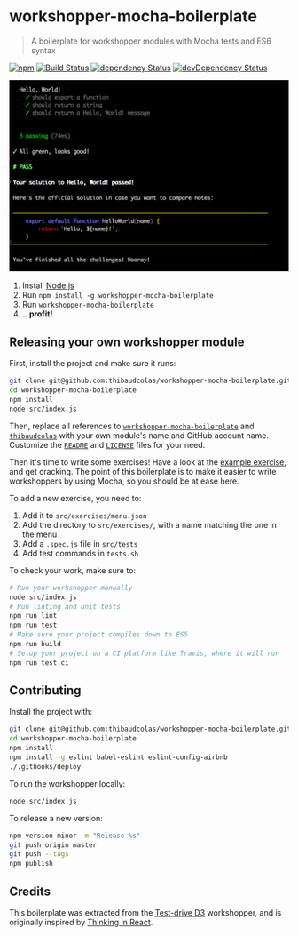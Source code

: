 workshopper-mocha-boilerplate
==========

> A boilerplate for workshopper modules with Mocha tests and ES6 syntax

[![npm](https://img.shields.io/npm/v/workshopper-mocha-boilerplate.svg?style=flat-square)](https://www.npmjs.com/package/workshopper-mocha-boilerplate) [![Build Status](https://img.shields.io/travis/thibaudcolas/workshopper-mocha-boilerplate.svg?style=flat-square)](https://travis-ci.org/thibaudcolas/workshopper-mocha-boilerplate) [![dependency Status](https://img.shields.io/david/thibaudcolas/workshopper-mocha-boilerplate.svg?style=flat-square)](https://david-dm.org/thibaudcolas/workshopper-mocha-boilerplate) [![devDependency Status](https://img.shields.io/david/dev/thibaudcolas/workshopper-mocha-boilerplate.svg?style=flat-square)](https://david-dm.org/thibaudcolas/workshopper-mocha-boilerplate)

![Screenshot](screenshot.png)

1. Install [Node.js](http://nodejs.org/)
2. Run `npm install -g workshopper-mocha-boilerplate`
3. Run `workshopper-mocha-boilerplate`
4. **.. profit!**

## Releasing your own workshopper module

First, install the project and make sure it runs:

```sh
git clone git@github.com:thibaudcolas/workshopper-mocha-boilerplate.git
cd workshopper-mocha-boilerplate
npm install
node src/index.js
```

Then, replace all references to [`workshopper-mocha-boilerplate`](https://github.com/thibaudcolas/workshopper-mocha-boilerplate/search?utf8=%E2%9C%93&q=workshopper-mocha-boilerplate) and [`thibaudcolas`](https://github.com/thibaudcolas/workshopper-mocha-boilerplate/search?utf8=%E2%9C%93&q=thibaudcolas) with your own module's name and GitHub account name. Customize the [`README`](README.md) and [`LICENSE`](LICENSE) files for your need.

Then it's time to write some exercises! Have a look at the [example exercise](src/exercises/hello_world/), and get cracking. The point of this boilerplate is to make it easier to write workshoppers by using Mocha, so you should be at ease here.

To add a new exercise, you need to:

1. Add it to `src/exercises/menu.json`
2. Add the directory to `src/exercises/`, with a name matching the one in the menu
3. Add a `.spec.js` file in `src/tests`
4. Add test commands in `tests.sh`

To check your work, make sure to:

```sh
# Run your workshopper manually
node src/index.js
# Run linting and unit tests
npm run lint
npm run test
# Make sure your project compiles down to ES5
npm run build
# Setup your project on a CI platform like Travis, where it will run
npm run test:ci
```

## Contributing

Install the project with:

```sh
git clone git@github.com:thibaudcolas/workshopper-mocha-boilerplate.git
cd workshopper-mocha-boilerplate
npm install
npm install -g eslint babel-eslint eslint-config-airbnb
./.githooks/deploy
```

To run the workshopper locally:

```sh
node src/index.js
```

To release a new version:

```sh
npm version minor -m "Release %s"
git push origin master
git push --tags
npm publish
```

## Credits

This boilerplate was extracted from the [Test-drive D3](https://github.com/thibaudcolas/testdrived3) workshopper, and is originally inspired by [Thinking in React](https://github.com/asbjornenge/thinking-in-react).

